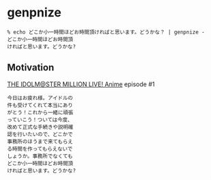 # genpnize

```
% echo どこか小一時間ほどお時間頂ければと思います。どうかな？ | genpnize -
どこか小一時間ほどお時間頂
ければと思います。どうかな?
```

## Motivation

[THE IDOLM@STER MILLION LIVE! Anime](https://millionlive-anime.idolmaster-official.jp/) episode #1

```
今日はお疲れ様。アイドルの
件も受けてくれて本当にあり
がとう！これから一緒に頑張
っていこう！ついては今度、
改めて正式な手続きや説明確
認を行いたいので、どこかで
事務所のほうまで来てもらえ
る時間を作ってもらえないで
しょうか。事務所でなくても
どこか小一時間ほどお時間頂
ければと思います。どうかな?
```
